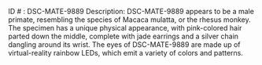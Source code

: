 ID # : DSC-MATE-9889
Description: DSC-MATE-9889 appears to be a male primate, resembling the species of Macaca mulatta, or the rhesus monkey. The specimen has a unique physical appearance, with pink-colored hair parted down the middle, complete with jade earrings and a silver chain dangling around its wrist. The eyes of DSC-MATE-9889 are made up of virtual-reality rainbow LEDs, which emit a variety of colors and patterns.